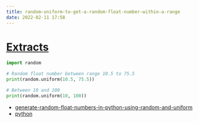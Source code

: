 ```yaml
---
title: random-uniform-to-get-a-random-float-number-within-a-range
date: 2022-02-11 17:58
---
```

# [Extracts](Extracts)

```Python
import random

# Random float number between range 10.5 to 75.5
print(random.uniform(10.5, 75.5))

# Between 10 and 100
print(random.uniform(10, 100))
```

- [generate-random-float-numbers-in-python-using-random-and-uniform](generate-random-float-numbers-in-python-using-random-and-uniform)
- [python](python)
